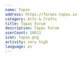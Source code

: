 ```yaml
---
name: Tapas
address: https://forums.tapas.io
category: Arts & Crafts
title: Tapas Forum
description: Tapas Forum
userCount: 18611
icon: tapas.png
activity: very high
language: en
---
```

